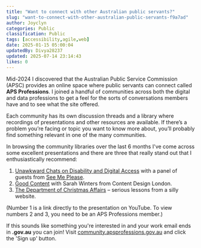 ```yaml
---
title: "Want to connect with other Australian public servants?"
slug: "want-to-connect-with-other-australian-public-servants-f9a7ad"
author: Joyclyn
categories: Public
classification: Public
tags: [accessibility,agile,web]
date: 2025-01-15 05:00:04 
updatedBy: Divya28237
updated: 2025-07-14 23:14:43 
likes: 0
---
```


Mid-2024 I discovered that the Australian Public Service Commission (APSC) provides an online space where public servants can connect called **APS Professions**. I joined a handful of communities across both the digital and data professions to get a feel for the sorts of conversations members have and to see what the site offered.

Each community has its own discussion threads and a library where recordings of presentations and other resources are available. If there’s a problem you’re facing or topic you want to know more about, you’ll probably find something relevant in one of the many communities. 

In browsing the community libraries over the last 6 months I've come across some excellent presentations and there are three that really stand out that I enthusiastically recommend: 

1. [Unawkward Chats on Disability and Digital Access](https://youtu.be/8KNI8gl6sUg?si=6lWiuoaU3M50yhdF) with a panel of guests from [See Me Please](https://www.seemeplease.com/).
1. [Good Content](https://community.apsprofessions.gov.au/viewdocument/good-content-with-sarah-winters?CommunityKey=21f41dd6-3d85-43e4-b8f4-80ab6cea5b97&tab=librarydocuments) with Sarah Winters from Content Design London.
1. [The Department of Christmas Affairs](https://community.apsprofessions.gov.au/viewdocument/december-2022-meetup-department-o?CommunityKey=e7a59ee2-ca79-44bf-8c46-c673aaba78f4&tab=librarydocuments) – serious lessons from a silly website.

(Number 1 is a link directly to the presentation on YouTube. To view numbers 2 and 3, you need to be an APS Professions member.)

If this sounds like something you're interested in and your work email ends in **.gov.au** you can join! Visit [community.apsprofessions.gov.au](https://community.apsprofessions.gov.au/) and click the 'Sign up' button.